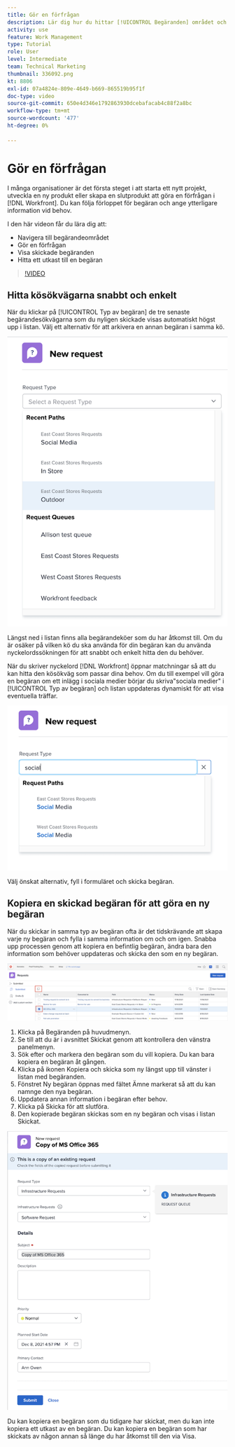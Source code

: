 ```yaml
---
title: Gör en förfrågan
description: Lär dig hur du hittar [!UICONTROL Begäranden] området och göra en förfrågan i [!DNL  Workfront]. Lär dig sedan hur du visar inskickade begäranden och utkast.
activity: use
feature: Work Management
type: Tutorial
role: User
level: Intermediate
team: Technical Marketing
thumbnail: 336092.png
kt: 8806
exl-id: 07a4824e-809e-4649-b669-865519b95f1f
doc-type: video
source-git-commit: 650e4d346e1792863930dcebafacab4c88f2a8bc
workflow-type: tm+mt
source-wordcount: '477'
ht-degree: 0%

---
```


# Gör en förfrågan

I många organisationer är det första steget i att starta ett nytt projekt, utveckla en ny produkt eller skapa en slutprodukt att göra en förfrågan i [!DNL Workfront]. Du kan följa förloppet för begäran och ange ytterligare information vid behov.

I den här videon får du lära dig att:

* Navigera till begärandeområdet
* Gör en förfrågan
* Visa skickade begäranden
* Hitta ett utkast till en begäran

>[!VIDEO](https://video.tv.adobe.com/v/336092/?quality=12&learn=on)

## Hitta kösökvägarna snabbt och enkelt

När du klickar på [!UICONTROL Typ av begäran] de tre senaste begärandesökvägarna som du nyligen skickade visas automatiskt högst upp i listan. Välj ett alternativ för att arkivera en annan begäran i samma kö.

![Menyn Typ av begäran som visar en lista över senaste sökvägar för begäran](assets/collaborator-fundamentals-1.png)

Längst ned i listan finns alla begärandeköer som du har åtkomst till. Om du är osäker på vilken kö du ska använda för din begäran kan du använda nyckelordssökningen för att snabbt och enkelt hitta den du behöver.

När du skriver nyckelord [!DNL Workfront] öppnar matchningar så att du kan hitta den kösökväg som passar dina behov. Om du till exempel vill göra en begäran om ett inlägg i sociala medier börjar du skriva&quot;sociala medier&quot; i [!UICONTROL Typ av begäran] och listan uppdateras dynamiskt för att visa eventuella träffar.

![Menyn Typ av begäran med ett ord angivet i fältet för att visa sökvägar för senaste begäran](assets/collaborator-fundamentals-2.png)

Välj önskat alternativ, fyll i formuläret och skicka begäran.

## Kopiera en skickad begäran för att göra en ny begäran

När du skickar in samma typ av begäran ofta är det tidskrävande att skapa varje ny begäran och fylla i samma information om och om igen. Snabba upp processen genom att kopiera en befintlig begäran, ändra bara den information som behöver uppdateras och skicka den som en ny begäran.

![Bild av en skärm som visar hur du väljer och kopierar en begäran.](assets/copy-a-request-icon.png)

1. Klicka på Begäranden på huvudmenyn.
1. Se till att du är i avsnittet Skickat genom att kontrollera den vänstra panelmenyn.
1. Sök efter och markera den begäran som du vill kopiera. Du kan bara kopiera en begäran åt gången.
1. Klicka på ikonen Kopiera och skicka som ny längst upp till vänster i listan med begäranden.
1. Fönstret Ny begäran öppnas med fältet Ämne markerat så att du kan namnge den nya begäran.
1. Uppdatera annan information i begäran efter behov.
1. Klicka på Skicka för att slutföra.
1. Den kopierade begäran skickas som en ny begäran och visas i listan Skickat.

![Bild av en skärm som visar hur du väljer och kopierar en begäran.](assets/copy-of-a-request.png)

Du kan kopiera en begäran som du tidigare har skickat, men du kan inte kopiera ett utkast av en begäran. Du kan kopiera en begäran som har skickats av någon annan så länge du har åtkomst till den via Visa.

<!---
Learn more
Requests area overview
Create and submit Workfront requests
Guides
Make a work request
--->
